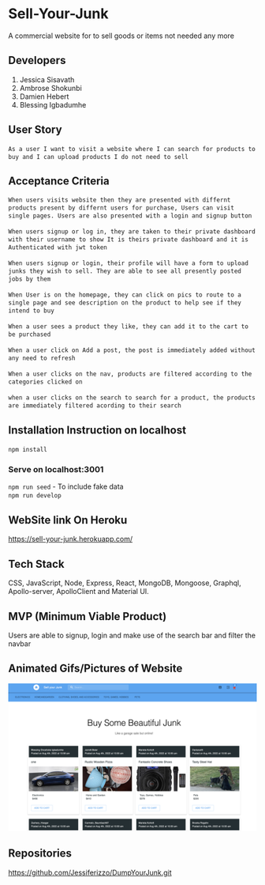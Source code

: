 # Sell-Your-Junk
A commercial website for to sell goods or items not needed any more

## Developers
1. Jessica Sisavath
2. Ambrose Shokunbi
3. Damien Hebert
3. Blessing Igbadumhe

## User Story
    As a user I want to visit a website where I can search for products to buy and I can upload products I do not need to sell

## Acceptance Criteria
    When users visits website then they are presented with differnt products present by differnt users for purchase, Users can visit single pages. Users are also presented with a login and signup button

    When users signup or log in, they are taken to their private dashboard with their username to show It is theirs private dashboard and it is Authenticated with jwt token

    When users signup or login, their profile will have a form to upload junks they wish to sell. They are able to see all presently posted jobs by them

    When User is on the homepage, they can click on pics to route to a single page and see description on the product to help see if they intend to buy

    When a user sees a product they like, they can add it to the cart to be purchased

    When a user click on Add a post, the post is immediately added without any need to refresh

    When a user clicks on the nav, products are filtered according to the categories clicked on

    when a user clicks on the search to search for a product, the products are immediately filtered acording to their search

## Installation Instruction on localhost
`npm install`
### Serve on localhost:3001
`npm run seed` - To include fake data
<br />
`npm run develop`

## WebSite link On Heroku
https://sell-your-junk.herokuapp.com/

## Tech Stack
CSS, JavaScript, Node, Express, React, MongoDB, Mongoose, Graphql, Apollo-server, ApolloClient and Material UI.

## MVP (Minimum Viable Product)
Users are able to signup, login and make use of the search bar and filter the navbar

## Animated Gifs/Pictures of Website
![sellYaJunkImage](./images/sellyajunk.png)



## Repositories
https://github.com/Jessiferizzo/DumpYourJunk.git